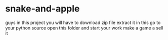 # snake-and-apple
guys in this project you will have to download  zip file extract it in this go to your python source open this folder and start your work make a game a sell it  

